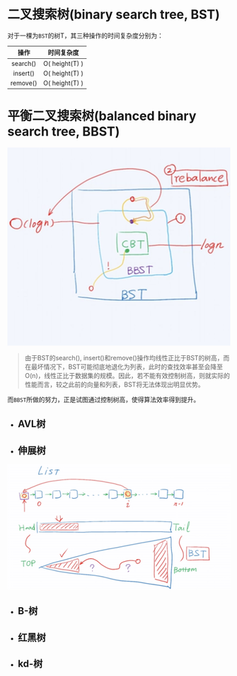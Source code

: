 # 二叉搜索树(binary search tree, BST)

对于一棵为`BST`的树T，其三种操作的时间复杂度分别为：
  
| 操作 | 时间复杂度 |
| :-: | :-: |
| search() | O( height(T) ) |
| insert() | O( height(T) ) |
| remove() | O( height(T) ) |

# 平衡二叉搜索树(balanced binary search tree, BBST)

![BST-BBST](./示意图/BST-BBST.png)

> 由于BST的search(), insert()和remove()操作均线性正比于BST的树高，而在最坏情况下，BST可能彻底地退化为列表，此时的查找效率甚至会降至O(n)，线性正比于数据集的规模。因此，若不能有效控制树高，则就实际的性能而言，较之此前的向量和列表，BST将无法体现出明显优势。

而`BBST`所做的努力，正是试图通过控制树高，使得算法效率得到提升。

* ## AVL树

* ## 伸展树

![伸展树-原理](./示意图/伸展树-原理.png)

* ## B-树

* ## 红黑树

* ## kd-树
